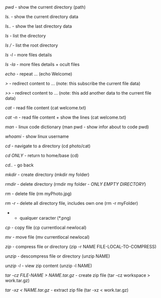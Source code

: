 *pwd* - show the current directory (path)

*ls.* - show the current directory data

*ls..* - show the last directory data

*ls* - list the directory

*ls /* - list the root directory

*ls -l* - more files details

*ls -la* - more files details + ocult files

*echo* - repeat ... (echo Welcome)

*>* - redirect content to ... (note: this subscribe the current file data)

*>>* - redirect content to ... (note: this add another data to the current file data)

*cat* - read file content (cat welcome.txt)

*cat -n* - read file content + show the lines (cat welcome.txt)

*man* - linux code dictionary (man pwd - show infor about to code pwd)

*whoami* - show linux username

*cd* - navigate to a directory (cd photo/cat)

*cd ONLY* - return to home/base (cd)

*cd..* - go back

*mkdir* - create directory (mkdir my folder)

*rmdir* - delete directory (rmdir my folder - *ONLY EMPTY DIRECTORY*)

*rm* - delete file (rm myPhoto.jpg)

*rm -r* - delete all directory file, includes own one (rm -r myFolder)

* - qualquer caracter (*.png)

*cp* - copy file (cp currentlocal newlocal)

*mv* - move file (mv currentlocal newlocal)

*zip* - compress file or directory (zip -r NAME FILE-LOCAL-TO-COMPRESS)

*unzip* - descompress file or directory (unzip NAME)

*unzip -l* - view zip content (unzip -l NAME)

*tar -cz FILE-NAME > NAME.tar.gz* - create zip file (tar -cz workspace > work.tar.gz)

*tar -xz < NAME.tar.gz* - extract zip file (tar -xz < work.tar.gz)